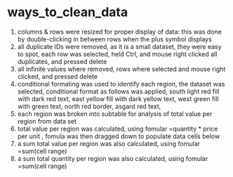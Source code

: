 # ways_to_clean_data
1. columns & rows were resized for proper display of data: this was done by double-clicking in between rows when the plus symbol displays
2. all duplicate IDs were removed, as it is a small dataset, they were easy to spot, each row was selected, held Ctrl, and mouse right clicked all duplicates, and pressed delete
3. all infinite values where removed, rows where selected and mouse right clicked, and pressed delete
4. conditional formating was used to identify each region, the dataset was selected, conditional format as follows was applied, south light red fill with dark red text, east yellow fill with dark yellow text, west green fill with green text, north red border, asgard red text,
5. each region was broken into subtable for analysis of total value per region from data set
6. total value per region was calculated, using fomular =quantity * price per unit , fomula was then dragged down to populate data cells below
7. a sum total value per region was also calculated, using fomular =sum(cell range)
8. a sum total quantity per region was also calculated, using fomular =sum(cell range) 
